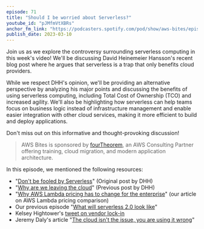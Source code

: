 ```yaml
---
episode: 71
title: "Should I be worried about Serverless?"
youtube_id: "pJMfmVtXBRs"
anchor_fm_link: "https://podcasters.spotify.com/pod/show/aws-bites/episodes/71--Should-I-be-worried-about-adopting-serverless-e1vvceh"
publish_date: 2023-03-10
---
```


Join us as we explore the controversy surrounding serverless computing in this week's video! We'll be discussing David Heinemeier Hansson's recent blog post where he argues that serverless is a trap that only benefits cloud providers.

While we respect DHH's opinion, we'll be providing an alternative perspective by analyzing his major points and discussing the benefits of using serverless computing, including Total Cost of Ownership (TCO) and increased agility. We'll also be highlighting how serverless can help teams focus on business logic instead of infrastructure management and enable easier integration with other cloud services, making it more efficient to build and deploy applications.

Don't miss out on this informative and thought-provoking discussion!


> AWS Bites is sponsored by [fourTheorem](https://fourtheorem.com/), an AWS Consulting Partner offering training, cloud migration, and modern application architecture.


In this episode, we mentioned the following resources:

- "[Don't be fooled by Serverless](https://world.hey.com/dhh/don-t-be-fooled-by-serverless-776cd730)" (Original post by DHH)
- "[Why are we leaving the cloud](https://world.hey.com/dhh/why-we-re-leaving-the-cloud-654b47e0)" (Previous post by DHH)
- "[Why AWS Lambda pricing has to change for the enterprise](https://fourtheorem.com/why-aws-lambda-pricing-has-to-change-for-the-enterprise/)" (our article on AWS Lambda pricing comparison)
- Our previous episode "[What will serverless 2.0 look like](https://awsbites.com/59-what-will-serverless-2-0-look-like/)"
- Kelsey Hightower's [tweet on vendor lock-in](https://twitter.com/kelseyhightower/status/856606909608194049)
- Jeremy Daly's article "[The cloud isn't the issue, you are using it wrong](https://www.jeremydaly.com/the-cloud-isnt-the-issue-youre-just-using-it-wrong/)"
